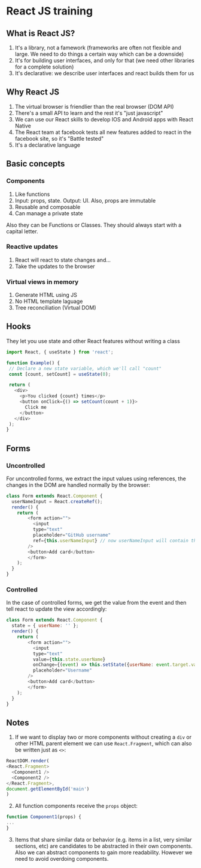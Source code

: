 # React JS training
## What is React JS?
1. It's a library, not a famework (frameworks are often not flexible and large. We need to do things a certain way which can be a downside)
1. It's for building user interfaces, and only for that (we need other libraries for a complete solution)
1. It's declarative: we describe user interfaces and react builds them for us

## Why React JS
1. The virtual browser is friendlier than the real browser (DOM API)
1. There's a small API to learn and the rest it's "just javascript"
1. We can use our React skills to develop IOS and Android apps with React Native
1. The React team at facebook tests all new features added to react in the facebook site, so it's "Battle tested"
1. It's a declarative language

## Basic concepts
### Components
1. Like functions
1. Input: props, state. Output: UI. Also, props are immutable
1. Reusable and composable
1. Can manage a private state

Also they can be Functions or Classes. They should always start with a capital letter.

### Reactive updates
1. React will react to state changes and...
1. Take the updates to the browser

### Virtual views in memory
1. Generate HTML using JS
1. No HTML template laguage
1. Tree reconciliation (Virtual DOM)

## Hooks
They let you use state and other React features without writing a class
 ```javascript
import React, { useState } from 'react';

function Example() {
  // Declare a new state variable, which we'll call "count"
  const [count, setCount] = useState(0);

  return (
    <div>
      <p>You clicked {count} times</p>
      <button onClick={() => setCount(count + 1)}>
        Click me
      </button>
    </div>
  );
}
 ```

## Forms
### Uncontrolled
For uncontrolled forms, we extract the input values using references, the changes in the DOM are handled normally by the browser:
```javascript
class Form extends React.Component {
  userNameInput = React.createRef();
  render() {
  	return (
    	<form action="">
    	  <input
          type="text"
          placeholder="GitHub username"
          ref={this.userNameInput} // now userNameInput will contain the text typed in the username field
        />
        <button>Add card</button>
    	</form>
    );
  }
}
```
### Controlled
In the case of controlled forms, we get the value from the event and then tell react to update the view accordingly:
```javascript
class Form extends React.Component {
  state = { userName: '' };
  render() {
  	return (
    	<form action="">
    	  <input
          type="text"
          value={this.state.userName}
          onChange={(event) => this.setState({userName: event.target.value})}
          placeholder="Username"
        />
        <button>Add card</button>
    	</form>
    );
  }
}
```
## Notes
1. If we want to display two or more components without creating a `div` or other HTML parent element we can use `React.Fragment`, which can also be written just as `<>`:
```javascript
ReactDOM.render(
<React.Fragment>
  <Component1 />
  <Component2 />
</React.Fragment>,
document.getElementById('main')
)
```
2. All function components receive the `props` object:
```javascript
function Component1(props) {
...
}
```
3. Items that share similar data or behavior (e.g. items in a list, very similar sections, etc) are candidates to be abstracted in their own components. Also we can abstract components to gain more readability. However we need to avoid overdoing components.

